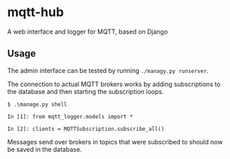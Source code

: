 mqtt-hub
========

A web interface and logger for MQTT, based on Django

Usage
-----

The admin interface can be tested by running `./managy.py runserver`.

The connection to actual MQTT brokers works by adding subscriptions to the database and then starting the subscription loops.

    $ .\manage.py shell

    In [1]: from mqtt_logger.models import *

    In [2]: clients = MQTTSubscription.subscribe_all()

Messages send over brokers in topics that were subscribed to should now be saved in the database.
